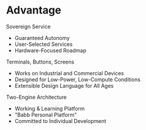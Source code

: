 # Advantage

Sovereign Service

* Guaranteed Autonomy
* User-Selected Services
* Hardware-Focused Roadmap

Terminals, Buttons, Screens

* Works on Industrial and Commercial Devices
* Designed for Low-Power, Low-Compute Conditions
* Extensible Design Language for All Ages

Two-Engine Architecture

* Working & Learning Platform
* "Babb Personal Platform"
* Committed to Individual Development
